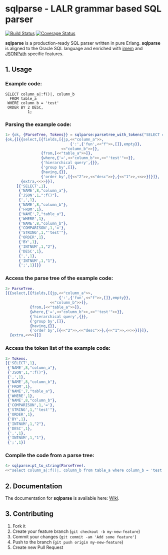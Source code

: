 # sqlparse - LALR grammar based SQL parser

[![Build Status](https://travis-ci.org/walter-weinmann/sqlparse.svg?branch=wwe_3.1.0_travis)](https://travis-ci.org/walter-weinmann/sqlparse) [![Coverage Status](https://coveralls.io/repos/github/walter-weinmann/sqlparse/badge.svg?branch=master)](https://coveralls.io/github/walter-weinmann/sqlparse?branch=wwe_3.1.0_travis)


**sqlparse** is a production-ready SQL parser written in pure Erlang. 
**sqlparse** is aligned to the Oracle SQL language and enriched with [imem](https://github.com/K2InformaticsGmbH/imem) and [JSONPath](https://github.com/K2InformaticsGmbH/jpparse) specific features.

## 1. Usage

### Example code:

```
SELECT column_a|:f()|, column_b 
  FROM table_a
 WHERE column_b = 'test'
 ORDER BY 2 DESC,
          1;
```

### Parsing the example code:

```erlang
1> {ok, {ParseTree, Tokens}} = sqlparse:parsetree_with_tokens("SELECT column_a|:f()|, column_b FROM table_a WHERE column_b = 'test' ORDER BY 2 DESC, 1;").
{ok,{[{{select,[{fields,[{jp,<<"column_a">>,
                             {':',{'fun',<<"f">>,[]},empty}},
                         <<"column_b">>]},
                {from,[<<"table_a">>]},
                {where,{'=',<<"column_b">>,<<"'test'">>}},
                {'hierarchical query',{}},
                {'group by',[]},
                {having,{}},
                {'order by',[{<<"2">>,<<"desc">>},{<<"1">>,<<>>}]}]},
       {extra,<<>>}}],
     [{'SELECT',1},
      {'NAME',8,"column_a"},
      {'JSON',1,":f()"},
      {',',1},
      {'NAME',8,"column_b"},
      {'FROM',1},
      {'NAME',7,"table_a"},
      {'WHERE',1},
      {'NAME',8,"column_b"},
      {'COMPARISON',1,'='},
      {'STRING',1,"'test'"},
      {'ORDER',1},
      {'BY',1},
      {'INTNUM',1,"2"},
      {'DESC',1},
      {',',1},
      {'INTNUM',1,"1"},
      {';',1}]}}
```

### Access the parse tree of the example code:

```erlang
2> ParseTree.
[{{select,[{fields,[{jp,<<"column_a">>,
                        {':',{'fun',<<"f">>,[]},empty}},
                    <<"column_b">>]},
           {from,[<<"table_a">>]},
           {where,{'=',<<"column_b">>,<<"'test'">>}},
           {'hierarchical query',{}},
           {'group by',[]},
           {having,{}},
           {'order by',[{<<"2">>,<<"desc">>},{<<"1">>,<<>>}]}]},
  {extra,<<>>}}]
```

### Access the token list of the example code:

```erlang
3> Tokens.
[{'SELECT',1},
 {'NAME',8,"column_a"},
 {'JSON',1,":f()"},
 {',',1},
 {'NAME',8,"column_b"},
 {'FROM',1},
 {'NAME',7,"table_a"},
 {'WHERE',1},
 {'NAME',8,"column_b"},
 {'COMPARISON',1,'='},
 {'STRING',1,"'test'"},
 {'ORDER',1},
 {'BY',1},
 {'INTNUM',1,"2"},
 {'DESC',1},
 {',',1},
 {'INTNUM',1,"1"},
 {';',1}]
```

### Compile the code from a parse tree:

```erlang
4> sqlparse:pt_to_string(ParseTree).
<<"select column_a|:f()|, column_b from table_a where column_b = 'test' order by 2 desc, 1">>
```

## 2. Documentation

The documentation for **sqlparse** is available here: [Wiki](https://github.com/K2InformaticsGmbH/sqlparse/wiki).

## 3. Contributing

1. Fork it
2. Create your feature branch (`git checkout -b my-new-feature`)
3. Commit your changes (`git commit -am 'Add some feature'`)
4. Push to the branch (`git push origin my-new-feature`)
5. Create new Pull Request
